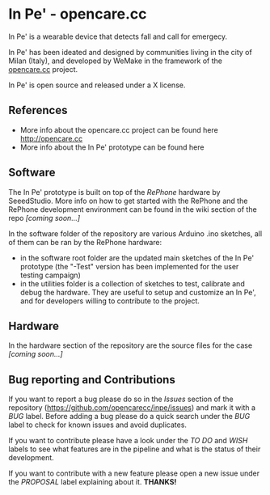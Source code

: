 # In Pe' - opencare.cc
In Pe' is a wearable device that detects fall and call for emergecy.

In Pe' has been ideated and designed by communities living in the city of Milan (Italy), and developed by WeMake in the framework of the [opencare.cc](http://opencare.cc/) project.

In Pe' is open source and released under a X license.

## References
* More info about the opencare.cc project can be found here <http://opencare.cc>
* More info about the In Pe' prototype can be found here

## Software
The In Pe' prototype is built on top of the *RePhone* hardware by SeeedStudio.
More info on how to get started with the RePhone and the RePhone development environment can be found in the wiki section of the repo *[coming soon...]*

In the software folder of the repository are various Arduino .ino sketches, all of them can be ran by the RePhone hardware:
* in the software root folder are the updated main sketches of the In Pe' prototype (the "-Test" version has been implemented for the user testing campaign)
* in the utilities folder is a collection of sketches to test, calibrate and debug the hardware. They are useful to setup and customize an In Pe', and for developers willing to contribute to the project.

## Hardware
In the hardware section of the repository are the source files for the case *[coming soon...]*

## Bug reporting and Contributions
If you want to report a bug please do so in the *Issues* section of the repository (<https://github.com/opencarecc/inpe/issues>) and mark it with a *BUG* label. Before adding a bug please do a quick search under the *BUG* label to check for known issues and avoid duplicates.

If you want to contribute please have a look under the *TO DO* and *WISH* labels to see what features are in the pipeline and what is the status of their development.

If you want to contribute with a new feature please open a new issue under the *PROPOSAL* label explaining about it.
**THANKS!**



